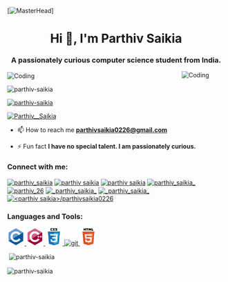 [![MasterHead](https://mir-s3-cdn-cf.behance.net/project_modules/max_1200/79731568097599.5b50bca477735.jpg)]
<h1 align="center">Hi 👋, I'm Parthiv Saikia</h1>
<h3 align="center">A passionately curious computer science student from India.</h3>
<img align="center" alt="Coding" width=250 src="https://cdn.dribbble.com/users/32897/screenshots/3564812/1.gif">
<img align="right" alt="Coding" width=100 src="https://cdn.dribbble.com/users/605032/screenshots/2215449/working.gif">

<p align="left"> <img src="https://komarev.com/ghpvc/?username=parthiv-saikia&label=Profile%20views&color=0e75b6&style=flat" alt="parthiv-saikia" /> </p>

<p align="left"> <a href="https://github.com/ryo-ma/github-profile-trophy"><img src="https://github-profile-trophy.vercel.app/?username=parthiv-saikia" alt="parthiv-saikia" /></a> </p>

<p align="left"> <a href="https://twitter.com/Parthiv__Saikia" target="blank"><img src="https://img.shields.io/twitter/follow/Parthiv__Saikia?logo=twitter&style=for-the-badge" alt="Parthiv__Saikia" /></a> </p>

- 📫 How to reach me **parthivsaikia0226@gmail.com**

- ⚡ Fun fact **I have no special talent. I am passionately curious.**

<h3 align="left">Connect with me:</h3>
<p align="left">
<a href="https://twitter.com/Parthiv__Saikia" target="blank"><img align="center" src="https://raw.githubusercontent.com/rahuldkjain/github-profile-readme-generator/master/src/images/icons/Social/twitter.svg" alt="parthiv_saikia" height="30" width="40" /></a>
<a href="https://in.linkedin.com/in/parthiv-saikia-a94357220" target="blank"><img align="center" src="https://raw.githubusercontent.com/rahuldkjain/github-profile-readme-generator/master/src/images/icons/Social/linked-in-alt.svg" alt="parthiv saikia" height="30" width="40" /></a>
<a href="https://www.facebook.com/profile.php?id=100075735601454" target="blank"><img align="center" src="https://raw.githubusercontent.com/rahuldkjain/github-profile-readme-generator/master/src/images/icons/Social/facebook.svg" alt="parthiv saikia" height="30" width="40" /></a>
<a href="https://instagram.com/parthiv_saikia_" target="blank"><img align="center" src="https://raw.githubusercontent.com/rahuldkjain/github-profile-readme-generator/master/src/images/icons/Social/instagram.svg" alt="parthiv_saikia_" height="30" width="40" /></a>
<a href="https://www.codechef.com/users/parthiv_26" target="blank"><img align="center" src="https://cdn.jsdelivr.net/npm/simple-icons@3.1.0/icons/codechef.svg" alt="parthiv_26" height="30" width="40" /></a>
<a href="https://codeforces.com/profile/_parthiv_saikia_" target="blank"><img align="center" src="https://raw.githubusercontent.com/rahuldkjain/github-profile-readme-generator/master/src/images/icons/Social/codeforces.svg" alt="_parthiv_saikia_" height="30" width="40" /></a>
<a href="https://www.leetcode.com/_parthiv_saikia_" target="blank"><img align="center" src="https://raw.githubusercontent.com/rahuldkjain/github-profile-readme-generator/master/src/images/icons/Social/leet-code.svg" alt="_parthiv_saikia_" height="30" width="40" /></a>
<a href="https://auth.geeksforgeeks.org/user/<parthiv saikia>/parthivsaikia0226" target="blank"><img align="center" src="https://raw.githubusercontent.com/rahuldkjain/github-profile-readme-generator/master/src/images/icons/Social/geeks-for-geeks.svg" alt="<parthiv saikia>/parthivsaikia0226" height="30" width="40" /></a>
</p>

<h3 align="left">Languages and Tools:</h3>
<p align="left"> <a href="https://www.cprogramming.com/" target="_blank" rel="noreferrer"> <img src="https://raw.githubusercontent.com/devicons/devicon/master/icons/c/c-original.svg" alt="c" width="40" height="40"/> </a> <a href="https://www.w3schools.com/cpp/" target="_blank" rel="noreferrer"> <img src="https://raw.githubusercontent.com/devicons/devicon/master/icons/cplusplus/cplusplus-original.svg" alt="cplusplus" width="40" height="40"/> </a> <a href="https://www.w3schools.com/css/" target="_blank" rel="noreferrer"> <img src="https://raw.githubusercontent.com/devicons/devicon/master/icons/css3/css3-original-wordmark.svg" alt="css3" width="40" height="40"/> </a> <a href="https://git-scm.com/" target="_blank" rel="noreferrer"> <img src="https://www.vectorlogo.zone/logos/git-scm/git-scm-icon.svg" alt="git" width="40" height="40"/> </a> <a href="https://www.w3.org/html/" target="_blank" rel="noreferrer"> <img src="https://raw.githubusercontent.com/devicons/devicon/master/icons/html5/html5-original-wordmark.svg" alt="html5" width="40" height="40"/> </a> </p>

<p>&nbsp;<img align="center" src="https://github-readme-stats.vercel.app/api?username=parthiv-saikia&show_icons=true&locale=en" alt="parthiv-saikia" /></p>

<p><img align="center" src="https://github-readme-streak-stats.herokuapp.com/?user=parthiv-saikia&" alt="parthiv-saikia" /></p>


<!---
Parthiv-Saikia/Parthiv-Saikia is a ✨ special ✨ repository because its `README.md` (this file) appears on your GitHub profile.
You can click the Preview link to take a look at your changes.
--->

